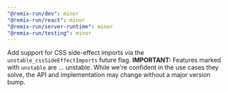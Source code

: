 ```yaml
---
"@remix-run/dev": minor
"@remix-run/react": minor
"@remix-run/server-runtime": minor
"@remix-run/testing": minor
---
```


Add support for CSS side-effect imports via the `unstable_cssSideEffectImports` future flag. **IMPORTANT:** Features marked with `unstable` are … unstable. While we're confident in the use cases they solve, the API and implementation may change without a major version bump.
